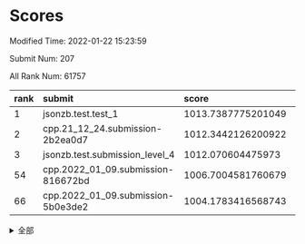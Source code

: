 # Scores

Modified Time: 2022-01-22 15:23:59

Submit Num: 207

All Rank Num: 61757

| rank |               submit               |       score        |       sigma        | pk_num |
| :--- | :--------------------------------- | :----------------- | :----------------- | :----- |
| 1    | jsonzb.test.test_1                 | 1013.7387775201049 | 0.829378205850337  | 1196   |
| 2    | cpp.21_12_24.submission-2b2ea0d7   | 1012.3442126200922 | 0.7771148221990709 | 1191   |
| 3    | jsonzb.test.submission_level_4     | 1012.070604475973  | 0.7933534726067897 | 1187   |
| 54   | cpp.2022_01_09.submission-816672bd | 1006.7004581760679 | 0.7192650001619857 | 1187   |
| 66   | cpp.2022_01_09.submission-5b0e3de2 | 1004.1783416568743 | 0.7114597880967232 | 1194   |


<details>
<summary>全部</summary>

| rank |                 submit                 |       score        |       sigma        | pk_num |
| :--- | :------------------------------------- | :----------------- | :----------------- | :----- |
| 1    | jsonzb.test.test_1                     | 1013.7387775201049 | 0.829378205850337  | 1196   |
| 2    | cpp.21_12_24.submission-2b2ea0d7       | 1012.3442126200922 | 0.7771148221990709 | 1191   |
| 3    | jsonzb.test.submission_level_4         | 1012.070604475973  | 0.7933534726067897 | 1187   |
| 4    | gobigger.level_3.submission_level_3_1  | 1011.6031077179074 | 0.7764459066762726 | 1195   |
| 5    | gobigger.level_3.submission_level_3_40 | 1011.5263393950853 | 0.7906509204649518 | 1195   |
| 6    | gobigger.level_3.submission_level_3_24 | 1011.403307770708  | 0.7861560441212516 | 1193   |
| 7    | gobigger.level_3.submission_level_3_45 | 1011.1323656313019 | 0.7637611344147771 | 1193   |
| 8    | gobigger.level_3.submission_level_3_4  | 1011.1109400019693 | 0.7677478637338135 | 1194   |
| 9    | gobigger.level_3.submission_level_3_8  | 1010.9425292292758 | 0.7924072046776167 | 1194   |
| 10   | gobigger.level_3.submission_level_3_42 | 1010.8393558886252 | 0.7564547115288525 | 1192   |
| 11   | gobigger.level_3.submission_level_3_41 | 1010.6263438829237 | 0.7860194164296849 | 1195   |
| 12   | gobigger.level_3.submission_level_3_15 | 1010.5106347577828 | 0.7598385142164231 | 1195   |
| 13   | gobigger.level_3.submission_level_3_37 | 1010.3964157183912 | 0.7614714729113835 | 1198   |
| 14   | gobigger.level_3.submission_level_3_35 | 1010.386560481708  | 0.7519497193818592 | 1190   |
| 15   | gobigger.level_3.submission_level_3_29 | 1010.2024614876749 | 0.7621263612356685 | 1193   |
| 16   | gobigger.level_3.submission_level_3_49 | 1010.1845596204652 | 0.7740059428806352 | 1200   |
| 17   | gobigger.level_3.submission_level_3_20 | 1010.180789665639  | 0.7519895273996099 | 1193   |
| 18   | gobigger.level_3.submission_level_3_18 | 1010.167624360976  | 0.7724822825502253 | 1197   |
| 19   | gobigger.level_3.submission_level_3_23 | 1010.1228532108661 | 0.7822744895187035 | 1194   |
| 20   | gobigger.level_3.submission_level_3_26 | 1010.0918575867878 | 0.7828677871847003 | 1192   |
| 21   | gobigger.level_3.submission_level_3_9  | 1010.0434874981032 | 0.7803807540409361 | 1187   |
| 22   | gobigger.level_3.submission_level_3_5  | 1009.9849288620876 | 0.7435174892226859 | 1197   |
| 23   | gobigger.level_3.submission_level_3_34 | 1009.9226264548582 | 0.737616128141037  | 1194   |
| 24   | gobigger.level_3.submission_level_3_32 | 1009.8774606873101 | 0.7591353969259367 | 1187   |
| 25   | gobigger.level_3.submission_level_3_46 | 1009.7822030803194 | 0.760195653592168  | 1190   |
| 26   | gobigger.level_3.submission_level_3_11 | 1009.7377871712637 | 0.7518162762980426 | 1192   |
| 27   | gobigger.level_3.submission_level_3_38 | 1009.7052253478561 | 0.7804868585676435 | 1189   |
| 28   | gobigger.level_3.submission_level_3_12 | 1009.6322439771388 | 0.7536672676254552 | 1193   |
| 29   | gobigger.level_3.submission_level_3_13 | 1009.5509528300644 | 0.7535637399431658 | 1193   |
| 30   | gobigger.level_3.submission_level_3_39 | 1009.495673116694  | 0.7505460585057014 | 1199   |
| 31   | gobigger.level_3.submission_level_3_25 | 1009.4894897708721 | 0.7492291725614637 | 1196   |
| 32   | gobigger.level_3.submission_level_3_10 | 1009.4807255961517 | 0.7603888841946778 | 1191   |
| 33   | gobigger.level_3.submission_level_3_21 | 1009.4209083296205 | 0.7335432492739932 | 1188   |
| 34   | gobigger.level_3.submission_level_3_22 | 1009.3748728721812 | 0.7402609718102519 | 1199   |
| 35   | gobigger.level_3.submission_level_3_48 | 1009.3519652145213 | 0.7608623982447119 | 1189   |
| 36   | gobigger.level_3.submission_level_3_2  | 1009.2477572807906 | 0.7739149749461655 | 1196   |
| 37   | gobigger.level_3.submission_level_3_30 | 1009.2298057640245 | 0.7549386849891392 | 1193   |
| 38   | gobigger.level_3.submission_level_3_19 | 1009.1967918037466 | 0.7454542578637889 | 1194   |
| 39   | gobigger.level_3.submission_level_3_33 | 1009.148556106028  | 0.7533640865083933 | 1184   |
| 40   | gobigger.level_3.submission_level_3_14 | 1009.1433562436722 | 0.751158800950656  | 1197   |
| 41   | gobigger.level_3.submission_level_3_44 | 1009.1317855576066 | 0.7502755973108979 | 1191   |
| 42   | gobigger.level_3.submission_level_3_17 | 1009.0649644219459 | 0.7334827581734846 | 1186   |
| 43   | gobigger.level_3.submission_level_3_6  | 1009.0002414273387 | 0.7541880549051212 | 1196   |
| 44   | gobigger.level_3.submission_level_3_43 | 1008.9393969935493 | 0.7449844116707777 | 1193   |
| 45   | gobigger.level_3.submission_level_3_0  | 1008.8216851854153 | 0.7632448168977954 | 1189   |
| 46   | gobigger.level_3.submission_level_3_28 | 1008.747943135553  | 0.7276241782953592 | 1193   |
| 47   | gobigger.level_3.submission_level_3_47 | 1008.7260505047483 | 0.766188437204929  | 1193   |
| 48   | gobigger.level_3.submission_level_3_36 | 1008.6991911657738 | 0.7493232548940851 | 1196   |
| 49   | gobigger.level_3.submission_level_3_31 | 1008.6587934641132 | 0.7430285441447512 | 1193   |
| 50   | gobigger.level_3.submission_level_3_3  | 1008.652473417112  | 0.743914384924433  | 1193   |
| 51   | gobigger.level_3.submission_level_3_27 | 1008.543502185317  | 0.7510423407051423 | 1194   |
| 52   | gobigger.level_3.submission_level_3_7  | 1008.3365315839944 | 0.7339288585550439 | 1190   |
| 53   | gobigger.level_3.submission_level_3_16 | 1008.0749501426393 | 0.7456355156224198 | 1196   |
| 54   | cpp.2022_01_09.submission-816672bd     | 1006.7004581760679 | 0.7192650001619857 | 1187   |
| 55   | gobigger.level_1.submission_level_1_39 | 1004.7300393880117 | 0.7111143250080165 | 1197   |
| 56   | gobigger.level_1.submission_level_1_19 | 1004.6713661029987 | 0.7252798222937226 | 1196   |
| 57   | gobigger.level_1.submission_level_1_3  | 1004.5619904860168 | 0.7134141173347246 | 1198   |
| 58   | gobigger.level_1.submission_level_1_23 | 1004.5532756739555 | 0.7130084747629175 | 1197   |
| 59   | gobigger.level_1.submission_level_1_20 | 1004.3967200616243 | 0.7066930006669073 | 1192   |
| 60   | gobigger.level_1.submission_level_1_28 | 1004.3748118614259 | 0.7223416801323322 | 1197   |
| 61   | gobigger.level_1.submission_level_1_24 | 1004.3290390665123 | 0.7104857776409879 | 1196   |
| 62   | gobigger.level_1.submission_level_1_27 | 1004.2609918640305 | 0.7166506949432315 | 1197   |
| 63   | gobigger.level_1.submission_level_1_32 | 1004.2570661878408 | 0.7151772053392934 | 1193   |
| 64   | gobigger.level_1.submission_level_1_26 | 1004.2386191772362 | 0.7222718554978768 | 1191   |
| 65   | gobigger.level_1.submission_level_1_36 | 1004.2262112521412 | 0.7209142940837752 | 1195   |
| 66   | cpp.2022_01_09.submission-5b0e3de2     | 1004.1783416568743 | 0.7114597880967232 | 1194   |
| 67   | gobigger.level_1.submission_level_1_46 | 1004.0707222100028 | 0.7163685776462015 | 1197   |
| 68   | gobigger.level_1.submission_level_1_8  | 1004.0288953986187 | 0.7188039058961722 | 1197   |
| 69   | gobigger.level_1.submission_level_1_12 | 1004.009625525775  | 0.7116955839472747 | 1192   |
| 70   | gobigger.level_1.submission_level_1_2  | 1003.9261085957496 | 0.7263642248203558 | 1196   |
| 71   | gobigger.level_1.submission_level_1_17 | 1003.9176402326301 | 0.7185204125976611 | 1194   |
| 72   | gobigger.level_1.submission_level_1_45 | 1003.8372953368502 | 0.7099756704524401 | 1190   |
| 73   | gobigger.level_1.submission_level_1_25 | 1003.8346617447465 | 0.7128812370670541 | 1198   |
| 74   | gobigger.level_1.submission_level_1_15 | 1003.8196006354302 | 0.7285369110768848 | 1195   |
| 75   | gobigger.level_1.submission_level_1_4  | 1003.7100550884953 | 0.7023733107122039 | 1192   |
| 76   | gobigger.level_1.submission_level_1_41 | 1003.6982285348759 | 0.714287729663274  | 1193   |
| 77   | gobigger.level_1.submission_level_1_11 | 1003.6164551781109 | 0.7220323213248453 | 1195   |
| 78   | gobigger.level_1.submission_level_1_37 | 1003.5830685019392 | 0.7086022841185071 | 1193   |
| 79   | gobigger.level_1.submission_level_1_5  | 1003.498364851972  | 0.7275981471175335 | 1193   |
| 80   | gobigger.level_1.submission_level_1_31 | 1003.4976166764142 | 0.7251658476020175 | 1199   |
| 81   | gobigger.level_1.submission_level_1_34 | 1003.4002606278124 | 0.7226976040725764 | 1197   |
| 82   | gobigger.level_1.submission_level_1_49 | 1003.3897636828053 | 0.7042837786817    | 1197   |
| 83   | gobigger.level_1.submission_level_1_29 | 1003.3457788221924 | 0.713962896641399  | 1191   |
| 84   | gobigger.level_1.submission_level_1_30 | 1003.3382447054182 | 0.7218686406522986 | 1188   |
| 85   | gobigger.level_1.submission_level_1_47 | 1003.2681551873986 | 0.7237058223684916 | 1190   |
| 86   | gobigger.level_1.submission_level_1_35 | 1003.203800151839  | 0.7262192521105192 | 1191   |
| 87   | gobigger.level_1.submission_level_1_1  | 1003.190246391532  | 0.711212468407578  | 1193   |
| 88   | gobigger.level_1.submission_level_1_40 | 1003.188706812137  | 0.7150727126546678 | 1189   |
| 89   | gobigger.level_1.submission_level_1_22 | 1003.1346983851834 | 0.7148826112900314 | 1195   |
| 90   | gobigger.level_1.submission_level_1_13 | 1003.0628711393729 | 0.7115739798500565 | 1191   |
| 91   | gobigger.level_1.submission_level_1_33 | 1003.0412746165514 | 0.7216232518654973 | 1195   |
| 92   | gobigger.level_1.submission_level_1_16 | 1002.9563537845711 | 0.7104007281570714 | 1197   |
| 93   | gobigger.level_1.submission_level_1_14 | 1002.9346140809096 | 0.7211806666711793 | 1192   |
| 94   | gobigger.level_1.submission_level_1_43 | 1002.8566508820186 | 0.7136170585701709 | 1195   |
| 95   | gobigger.level_1.submission_level_1_38 | 1002.8543889592434 | 0.7171784677149312 | 1195   |
| 96   | gobigger.level_1.submission_level_1_42 | 1002.7995392461744 | 0.7130949121425345 | 1190   |
| 97   | gobigger.level_1.submission_level_1_18 | 1002.6720791342843 | 0.707393216600977  | 1188   |
| 98   | gobigger.level_1.submission_level_1_48 | 1002.2888399571046 | 0.7261919752716726 | 1203   |
| 99   | gobigger.level_1.submission_level_1_21 | 1002.2535937886252 | 0.7075151870451168 | 1191   |
| 100  | gobigger.level_1.submission_level_1_44 | 1002.1090532059005 | 0.7011251498539556 | 1193   |
| 101  | gobigger.level_1.submission_level_1_7  | 1002.0385952036233 | 0.7153112717994858 | 1196   |
| 102  | gobigger.level_1.submission_level_1_6  | 1002.0035455599325 | 0.7083776385970776 | 1201   |
| 103  | gobigger.level_1.submission_level_1_0  | 1001.8455522082749 | 0.7174862767304797 | 1189   |
| 104  | gobigger.level_1.submission_level_1_9  | 1001.8104589361378 | 0.7174061379181449 | 1189   |
| 105  | gobigger.level_1.submission_level_1_10 | 1001.5703289522186 | 0.7190055014117822 | 1193   |
| 106  | gobigger.random.submission_random_13   | 997.1847058532416  | 0.7138832512744402 | 1190   |
| 107  | gobigger.random.submission_random_31   | 997.1457486295552  | 0.7139980464796865 | 1197   |
| 108  | gobigger.random.submission_random_36   | 996.923029083372   | 0.7144963645109342 | 1196   |
| 109  | gobigger.random.submission_random_30   | 996.7678472690926  | 0.7050534518129056 | 1189   |
| 110  | gobigger.random.submission_random_5    | 996.5194301590749  | 0.7156206434120681 | 1194   |
| 111  | gobigger.random.submission_random_15   | 996.5036018445901  | 0.71645010227329   | 1193   |
| 112  | gobigger.random.submission_random_8    | 996.2881917129891  | 0.6996659265124213 | 1193   |
| 113  | gobigger.random.submission_random_16   | 996.228153402421   | 0.7087127990072118 | 1192   |
| 114  | gobigger.random.submission_random_1    | 996.1797387288675  | 0.721666063713438  | 1195   |
| 115  | gobigger.random.submission_random_47   | 996.1562254009119  | 0.6951123732326504 | 1193   |
| 116  | gobigger.random.submission_random_39   | 996.1255892381125  | 0.7023848534558889 | 1195   |
| 117  | gobigger.random.submission_random_4    | 996.1103952590073  | 0.7201950033247828 | 1197   |
| 118  | gobigger.random.submission_random_48   | 996.0805899068248  | 0.7008746009267484 | 1194   |
| 119  | gobigger.random.submission_random_33   | 995.9269049598136  | 0.7195863291044419 | 1191   |
| 120  | gobigger.random.submission_random_17   | 995.8978679892797  | 0.7110877495207524 | 1190   |
| 121  | gobigger.random.submission_random_7    | 995.884754537224   | 0.7097260061275484 | 1198   |
| 122  | gobigger.random.submission_random_21   | 995.8841263182037  | 0.7220436716767055 | 1199   |
| 123  | gobigger.random.submission_random_46   | 995.8794815855987  | 0.7030710224994576 | 1188   |
| 124  | gobigger.random.submission_random_40   | 995.8791826712655  | 0.7187474925477241 | 1192   |
| 125  | gobigger.random.submission_random_14   | 995.8596748201544  | 0.7148591519078261 | 1195   |
| 126  | gobigger.random.submission_random_3    | 995.8452148462579  | 0.7275711353519163 | 1190   |
| 127  | gobigger.random.submission_random_27   | 995.7928012137106  | 0.7144805728315625 | 1195   |
| 128  | gobigger.random.submission_random_19   | 995.7923426261956  | 0.71494348143009   | 1193   |
| 129  | gobigger.random.submission_random_2    | 995.7874614070914  | 0.7003186058364429 | 1199   |
| 130  | gobigger.random.submission_random_24   | 995.7751599783913  | 0.7270331233315783 | 1193   |
| 131  | gobigger.random.submission_random_34   | 995.7191527899333  | 0.719116727256707  | 1198   |
| 132  | gobigger.random.submission_random_20   | 995.657069661994   | 0.7172543437588494 | 1192   |
| 133  | gobigger.random.submission_random_44   | 995.6462153449773  | 0.7113813621211899 | 1194   |
| 134  | gobigger.random.submission_random_18   | 995.5819859195552  | 0.7064459219956777 | 1192   |
| 135  | gobigger.random.submission_random_37   | 995.570797432747   | 0.714062422257773  | 1187   |
| 136  | gobigger.random.submission_random_43   | 995.5396907335671  | 0.7161690107353353 | 1195   |
| 137  | gobigger.random.submission_random_42   | 995.5369959525639  | 0.7047688993908071 | 1193   |
| 138  | gobigger.random.submission_random_25   | 995.4995809034085  | 0.7134152182346721 | 1196   |
| 139  | gobigger.random.submission_random_29   | 995.4476380812724  | 0.7040935014471349 | 1198   |
| 140  | gobigger.random.submission_random_23   | 995.4234494579272  | 0.7118424375090645 | 1192   |
| 141  | gobigger.random.submission_random_28   | 995.4131972960735  | 0.701572630494282  | 1197   |
| 142  | gobigger.random.submission_random_41   | 995.3806737213912  | 0.71238188875228   | 1197   |
| 143  | gobigger.random.submission_random_38   | 995.3454753908976  | 0.7045196002760781 | 1197   |
| 144  | gobigger.random.submission_random_45   | 995.3347670656038  | 0.730752228825812  | 1191   |
| 145  | gobigger.random.submission_random_22   | 995.3169346841241  | 0.7096592182380183 | 1197   |
| 146  | gobigger.random.submission_random_10   | 995.2827971249548  | 0.7124550728268084 | 1193   |
| 147  | gobigger.random.submission_random_12   | 995.2338356193342  | 0.719452031373379  | 1191   |
| 148  | gobigger.random.submission_random_9    | 995.1804969515274  | 0.7262662259835571 | 1194   |
| 149  | gobigger.random.submission_random_26   | 995.1176099918345  | 0.7021398763450316 | 1192   |
| 150  | gobigger.random.submission_random_32   | 995.1000838235803  | 0.7113451960495398 | 1190   |
| 151  | gobigger.random.submission_random_35   | 995.0194479470784  | 0.7153401747706915 | 1191   |
| 152  | gobigger.random.submission_random_11   | 994.9733993060613  | 0.7103399617373707 | 1195   |
| 153  | gobigger.random.submission_random_49   | 994.792347952042   | 0.7155161805589344 | 1190   |
| 154  | gobigger.random.submission_random_6    | 994.7546634697549  | 0.7009779742323816 | 1192   |
| 155  | gobigger.random.submission_random_0    | 994.5342890428694  | 0.7086683666983893 | 1193   |
| 156  | gobigger.level_2.submission_level_2_32 | 993.9883433903531  | 0.7275630986886409 | 1191   |
| 157  | gobigger.level_2.submission_level_2_45 | 993.9000557271276  | 0.7342679899558728 | 1188   |
| 158  | gobigger.level_2.submission_level_2_49 | 993.761761001477   | 0.7359632031131471 | 1198   |
| 159  | gobigger.level_2.submission_level_2_14 | 993.7138153389535  | 0.7336237898746698 | 1196   |
| 160  | gobigger.level_2.submission_level_2_6  | 993.3126758669658  | 0.7449377349919157 | 1195   |
| 161  | gobigger.level_2.submission_level_2_44 | 993.2677846650121  | 0.7300218768887599 | 1189   |
| 162  | gobigger.level_2.submission_level_2_25 | 993.2624034576509  | 0.7306960527886218 | 1196   |
| 163  | gobigger.level_2.submission_level_2_30 | 993.2411195565859  | 0.730003052724146  | 1187   |
| 164  | gobigger.level_2.submission_level_2_41 | 993.0410952696608  | 0.7299036488834679 | 1194   |
| 165  | gobigger.level_2.submission_level_2_48 | 992.8469717297954  | 0.7380498419212453 | 1192   |
| 166  | gobigger.level_2.submission_level_2_5  | 992.8458548341132  | 0.730731760363383  | 1196   |
| 167  | gobigger.level_2.submission_level_2_3  | 992.8008711259538  | 0.733554720651759  | 1196   |
| 168  | gobigger.level_2.submission_level_2_2  | 992.7997017065293  | 0.7427802216631384 | 1192   |
| 169  | gobigger.level_2.submission_level_2_7  | 992.7867372358405  | 0.7390943331357952 | 1193   |
| 170  | gobigger.level_2.submission_level_2_39 | 992.6507046628577  | 0.750328077892887  | 1199   |
| 171  | gobigger.level_2.submission_level_2_46 | 992.6377129610419  | 0.7396237731784335 | 1189   |
| 172  | gobigger.level_2.submission_level_2_21 | 992.623296670285   | 0.7389322760361446 | 1194   |
| 173  | gobigger.level_2.submission_level_2_31 | 992.5369767648973  | 0.7505865106664952 | 1191   |
| 174  | gobigger.level_2.submission_level_2_24 | 992.5109994258643  | 0.7435201746416863 | 1194   |
| 175  | gobigger.level_2.submission_level_2_26 | 992.492889726301   | 0.748344198856393  | 1190   |
| 176  | gobigger.level_2.submission_level_2_15 | 992.449183484609   | 0.7261646884193397 | 1190   |
| 177  | gobigger.level_2.submission_level_2_29 | 992.4364106163705  | 0.7398061317117831 | 1199   |
| 178  | gobigger.level_2.submission_level_2_42 | 992.3548968888833  | 0.7405032416380197 | 1194   |
| 179  | gobigger.level_2.submission_level_2_20 | 992.3383924094717  | 0.7433681503096838 | 1199   |
| 180  | gobigger.level_2.submission_level_2_0  | 992.1479006201149  | 0.7471119418722084 | 1190   |
| 181  | gobigger.level_2.submission_level_2_4  | 992.0812018288093  | 0.7412725557084905 | 1191   |
| 182  | gobigger.level_2.submission_level_2_9  | 991.9662391087932  | 0.7420593838244163 | 1193   |
| 183  | gobigger.level_2.submission_level_2_47 | 991.8984028595678  | 0.7445395840276106 | 1188   |
| 184  | gobigger.level_2.submission_level_2_43 | 991.8545231585595  | 0.7380467321965823 | 1191   |
| 185  | gobigger.level_2.submission_level_2_40 | 991.8319657492622  | 0.7460959977638405 | 1191   |
| 186  | gobigger.level_2.submission_level_2_23 | 991.7771786484898  | 0.7582753288700911 | 1197   |
| 187  | gobigger.level_2.submission_level_2_10 | 991.6839653584386  | 0.7428498158050298 | 1191   |
| 188  | gobigger.level_2.submission_level_2_34 | 991.6218436807778  | 0.7664345011909236 | 1195   |
| 189  | gobigger.level_2.submission_level_2_27 | 991.5811747330262  | 0.7802898435616142 | 1194   |
| 190  | gobigger.level_2.submission_level_2_19 | 991.5150670515031  | 0.7334495666835922 | 1193   |
| 191  | gobigger.level_2.submission_level_2_11 | 991.4519983438021  | 0.7514081366153109 | 1191   |
| 192  | gobigger.level_2.submission_level_2_12 | 991.4302400900324  | 0.7461905624040763 | 1190   |
| 193  | gobigger.level_2.submission_level_2_38 | 991.4269098780746  | 0.7399375267619706 | 1198   |
| 194  | gobigger.level_2.submission_level_2_28 | 991.3530151230317  | 0.7472098961698314 | 1191   |
| 195  | gobigger.level_2.submission_level_2_36 | 991.3284761575725  | 0.7425402692319207 | 1192   |
| 196  | gobigger.level_2.submission_level_2_35 | 991.2287805849576  | 0.7511971400616896 | 1193   |
| 197  | gobigger.level_2.submission_level_2_22 | 991.2081069550413  | 0.7474206208159474 | 1197   |
| 198  | gobigger.level_2.submission_level_2_33 | 991.1175195521521  | 0.7450523976560479 | 1195   |
| 199  | gobigger.level_2.submission_level_2_8  | 991.112483168418   | 0.7482833385079279 | 1195   |
| 200  | gobigger.level_2.submission_level_2_13 | 991.0750619901959  | 0.7625796907721926 | 1190   |
| 201  | gobigger.level_2.submission_level_2_37 | 991.0567705247162  | 0.7646478013774438 | 1194   |
| 202  | gobigger.level_2.submission_level_2_17 | 991.0207051683155  | 0.755890721720384  | 1193   |
| 203  | gobigger.level_2.submission_level_2_18 | 990.9588615375804  | 0.7558185243934411 | 1193   |
| 204  | gobigger.level_2.submission_level_2_1  | 990.8851004987386  | 0.7810573058471806 | 1196   |
| 205  | gobigger.level_2.submission_level_2_16 | 989.6603634930153  | 0.7669707255802336 | 1189   |
| 206  | gobigger.none.submission_none_0        | 977.3598755872488  | 1.272773921588714  | 1191   |
| 207  | gobigger.none.submission_none_1        | 976.0273820274296  | 1.4061787494097588 | 1198   |

</details>
